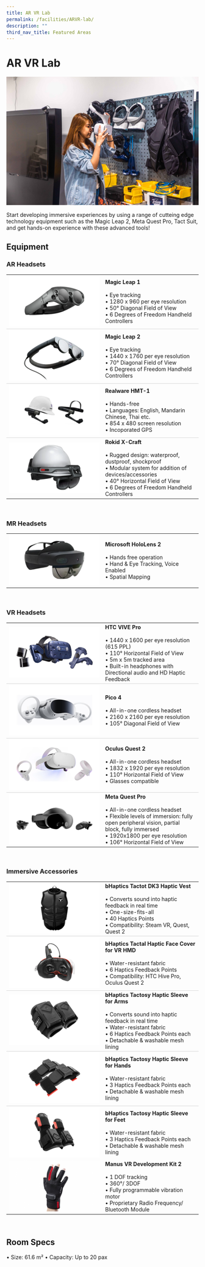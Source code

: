```yaml
---
title: AR VR Lab
permalink: /facilities/ARVR-lab/
description: ""
third_nav_title: Featured Areas
---
```

# AR VR Lab
![AR/VR Wall](/images/Facilities/AR%20VR%20Lab/ARVR%20wall.png)


Start developing immersive experiences by using a range of cutteing edge technology equipment such as the Magic Leap 2, Meta Quest Pro, Tact Suit, and get hands-on experience with these advanced tools! 

## Equipment

### AR Headsets
<table>
	<tr>
		<td style="width:50%; vertical-align:middle; border-bottom: 0.75px solid lightgrey"><img src="/images/Facilities/AR%20VR%20Lab/AR%20Headset%20Magic%20Leap%201.png"></td>
		<td style="width:50%; vertical-align:middle; border-bottom: 0.75px solid lightgrey"><b>Magic Leap 1</b><br>
			<br>• Eye tracking 
			<br>• 1280 x 960 per eye resolution
			<br>• 50° Diagonal Field of View
			<br>• 6 Degrees of Freedom Handheld Controllers
		</td>
	</tr>
	<tr>
		<td style="width:50%; vertical-align:middle; border-bottom: 0.75px solid lightgrey"><img src="/images/Facilities/AR%20VR%20Lab/AR%20Headset%20Magic%20Leap%202.png"></td>
		<td style="width:50%; vertical-align:middle; border-bottom: 0.75px solid lightgrey"><b>Magic Leap 2</b><br>
			<br>• Eye tracking 
			<br>• 1440 x 1760 per eye resolution
			<br>• 70° Diagonal Field of View
			<br>• 6 Degrees of Freedom Handheld Controllers
		</td>
	</tr>
	<tr>
		<td style="width:50%; vertical-align:middle; border-bottom: 0.75px solid lightgrey"><img src="/images/Facilities/AR%20VR%20Lab/AR%20Headset%20Realware%20HMT-1.png"></td>
		<td style="width:50%; vertical-align:middle; border-bottom: 0.75px solid lightgrey"><b>Realware HMT-1</b><br>
			<br>• Hands-free
			<br>• Languages: English, Mandarin Chinese, Thai etc.
			<br>• 854 x 480 screen resolution
			<br>• Incoporated GPS
		</td>
	</tr>
    <tr>
		<td style="width:50%; vertical-align:middle;"><img src="/images/Facilities/AR%20VR%20Lab/AR%20Headset%20Rokid%20X-Craft.png"></td>
		<td style="width:50%; vertical-align:middle;"><b>Rokid X-Craft</b><br>
			<br>• Rugged design: waterproof, dustproof, shockproof 
			<br>• Modular system for addition of devices/accessories
			<br>• 40° Horizontal Field of View
			<br>• 6 Degrees of Freedom Handheld Controllers
		</td>
	</tr>
</table>
<br>

### MR Headsets
<table>
	<tr>
		<td style="width:50%; vertical-align:middle;"><img src="/images/Facilities/AR%20VR%20Lab/MR%20Headet%20Microsoft%20HoloLens%202.png"></td>
		<td style="width:50%; vertical-align:middle;"><b>Microsoft HoloLens 2</b><br>
			<br>• Hands free operation
			<br>• Hand & Eye Tracking, Voice Enabled
			<br>• Spatial Mapping
		</td>
	</tr>
</table>
<br>

### VR Headsets
<table>
	<tr>
		<td style="width:50%; vertical-align:middle; border-bottom: 0.75px solid lightgrey"><img src="/images/Facilities/AR%20VR%20Lab/VR%20Headset%20HTC%20VIVE%20Pro.png"></td>
		<td style="width:50%; vertical-align:middle; border-bottom: 0.75px solid lightgrey"><b>HTC VIVE Pro</b><br>
			<br>• 1440 x 1600 per eye resolution (615 PPL)
			<br>• 110° Horizontal Field of View
			<br>• 5m x 5m tracked area
			<br>• Built-in headphones with Directional audio and HD Haptic Feedback
		</td>
	</tr>
	<tr>
		<td style="width:50%; vertical-align:middle; border-bottom: 0.75px solid lightgrey"><img src="/images/Facilities/AR%20VR%20Lab/VR%20Headset%20Pico%204.jpg"></td>
		<td style="width:50%; vertical-align:middle; border-bottom: 0.75px solid lightgrey"><b>Pico 4</b><br>
			<br>• All-in-one cordless headset
			<br>• 2160 x 2160 per eye resolution
			<br>• 105° Diagonal Field of View 
		</td>
	</tr>
	<tr>
		<td style="width:50%; vertical-align:middle; border-bottom: 0.75px solid lightgrey"><img src="/images/Facilities/AR%20VR%20Lab/VR%20Headset%20Oculus%20Quest.png"></td>
		<td style="width:50%; vertical-align:middle; border-bottom: 0.75px solid lightgrey"><b>Oculus Quest 2</b><br>
			<br>• All-in-one cordless headset
			<br>• 1832 x 1920 per eye resolution 
            <br>• 110° Horizontal Field of View
			<br>• Glasses compatible
		</td>
	</tr>
    <tr>
		<td style="width:50%; vertical-align:middle;"><img src="/images/Facilities/AR%20VR%20Lab/VR%20Headset%20Meta%20Quest%20Pro.png"></td>
		<td style="width:50%; vertical-align:middle;"><b>Meta Quest Pro</b><br>
			<br>• All-in-one cordless headset
			<br>• Flexible levels of immersion: fully open peripheral vision, partial block, fully immersed
			<br>• 1920x1800 per eye resolution 
			<br>• 106° Horizontal Field of View
		</td>
	</tr>
</table>
<br>

### Immersive Accessories
<table>
	<tr>
		<td style="width:50%; vertical-align:middle; border-bottom: 0.75px solid lightgrey"><img src="/images/Facilities/AR%20VR%20Lab/Immersion%20Accessory%20bHaptics%20Tactot%20DK3%20Haptic%20Vest.png"></td>
		<td style="width:50%; vertical-align:middle; border-bottom: 0.75px solid lightgrey"><b>bHaptics Tactot DK3 Haptic Vest</b><br>
			<br>• Converts sound into haptic feedback in real time
			<br>• One-size-fits-all
			<br>• 40 Haptics Points
			<br>• Compatibility: Steam VR, Quest, Quest 2
		</td>
	</tr>
	<tr>
		<td style="width:50%; vertical-align:middle; border-bottom: 0.75px solid lightgrey"><img src="/images/Facilities/AR%20VR%20Lab/Immersion%20Accessory%20bHaptics%20Tactal%20Haptic%20Face%20cover%20for%20VR%20HMD.png"></td>
		<td style="width:50%; vertical-align:middle; border-bottom: 0.75px solid lightgrey"><b>bHaptics Tactal Haptic Face Cover for VR HMD</b><br>
			<br>• Water-resistant fabric
			<br>• 6 Haptics Feedback Points
			<br>• Compatibility: HTC Hive Pro, Oculus Quest 2
		</td>
	</tr>
	<tr>
		<td style="width:50%; vertical-align:middle; border-bottom: 0.75px solid lightgrey"><img src="/images/Facilities/AR%20VR%20Lab/Immersion%20Accessory%20bHaptics%20Tactosy%20Haptoc%20Sleeve%20for%20Arms.png"></td>
		<td style="width:50%; vertical-align:middle; border-bottom: 0.75px solid lightgrey"><b>bHaptics Tactosy Haptic Sleeve for Arms</b><br>
			<br>• Converts sound into haptic feedback in real time
			<br>• Water-resistant fabric
            <br>• 6 Haptics Feedback Points each
			<br>• Detachable & washable mesh lining
		</td>
	</tr>
    <tr>
		<td style="width:50%; vertical-align:middle; border-bottom: 0.75px solid lightgrey"><img src="/images/Facilities/AR%20VR%20Lab/Immersion%20Accessory%20bHaptics%20Tactosy%20Haptic%20Sleeve%20for%20Hands.png"></td>
		<td style="width:50%; vertical-align:middle; border-bottom: 0.75px solid lightgrey"><b>bHaptics Tactosy Haptic Sleeve for Hands</b><br>
			<br>• Water-resistant fabric
			<br>• 3 Haptics Feedback Points each
			<br>• Detachable & washable mesh lining
		</td>
	</tr>
    <tr>
		<td style="width:50%; vertical-align:middle;"><img src="/images/Facilities/AR%20VR%20Lab/Immersion%20Accessory%20bHaptics%20Tactosy%20Haptic%20Sleeve%20for%20Feet.png"></td>
		<td style="width:50%; vertical-align:middle;"><b>bHaptics Tactosy Haptic Sleeve for Feet</b><br>
			<br>• Water-resistant fabric
			<br>• 3 Haptics Feedback Points each
			<br>• Detachable & washable mesh lining
		</td>
	<tr>
			<td style="width:50%; vertical-align:middle;"><img src="/images/Facilities/AR%20VR%20Lab/ManusVR2.png"></td>
			<td style="width:50%; vertical-align:middle;"><b>Manus VR Development Kit 2</b><br>
			<br>• 1 DOF tracking
			<br>• 360°/ 3DOF
			<br>• Fully programmable vibration motor
			<br>• Proprietary Radio Frequency/ Bluetooth Module
		</td>	
	</tr>	
</table>
<br>

## Room Specs
• Size: 61.6 m²
• Capacity: Up to 20 pax
